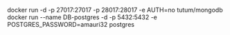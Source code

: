 docker run -d -p 27017:27017 -p 28017:28017 -e AUTH=no tutum/mongodb
docker run --name DB-postgres -d -p 5432:5432 -e POSTGRES_PASSWORD=amauri32 postgres